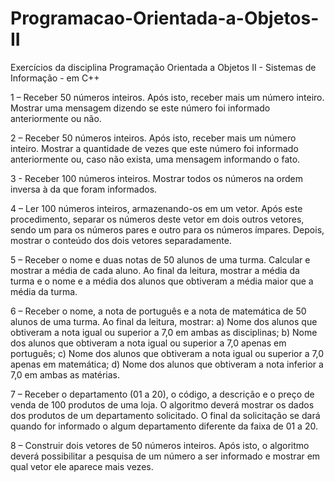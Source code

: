 # Programacao-Orientada-a-Objetos-II
Exercícios da disciplina Programação Orientada a Objetos II - Sistemas de Informação - em C++

1 – Receber 50 números inteiros. Após isto, receber mais um número inteiro. Mostrar uma mensagem dizendo se este número foi informado anteriormente ou não.

2 – Receber 50 números inteiros. Após isto, receber mais um número inteiro. Mostrar a quantidade de vezes que este número foi informado anteriormente ou, caso não exista, uma mensagem informando o fato.

3 - Receber 100 números inteiros. Mostrar todos os números na ordem inversa à da que foram informados.

4 – Ler 100 números inteiros, armazenando-os em um vetor. Após este procedimento, separar os números deste vetor em dois outros vetores, sendo um para os números pares e outro para os números ímpares. Depois, mostrar o conteúdo dos dois vetores separadamente.

5 – Receber o nome e duas notas de 50 alunos de uma turma. Calcular e mostrar a média de cada aluno. Ao final da leitura, mostrar a média da turma e o nome e a média dos alunos que obtiveram a média maior que a média da turma.

6 – Receber o nome, a nota de português e a nota de matemática de 50 alunos de uma turma. Ao final da leitura, mostrar:
a) Nome dos alunos que obtiveram a nota igual ou superior a 7,0 em ambas as disciplinas;
b) Nome dos alunos que obtiveram a nota igual ou superior a 7,0 apenas em português;
c) Nome dos alunos que obtiveram a nota igual ou superior a 7,0 apenas em matemática;
d) Nome dos alunos que obtiveram a nota inferior a 7,0 em ambas as matérias.

7 – Receber o departamento (01 a 20), o código, a descrição e o preço de venda de 100 produtos de uma loja. O algoritmo deverá mostrar os dados dos produtos de um departamento solicitado. O final da solicitação se dará quando for informado o algum departamento diferente da faixa de 01 a 20.

8 – Construir dois vetores de 50 números inteiros. Após isto, o algoritmo deverá possibilitar a pesquisa de um número a ser informado e mostrar em qual vetor ele aparece mais vezes.
